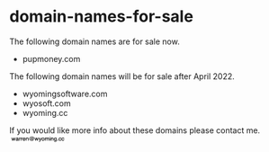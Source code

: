 # domain-names-for-sale

The following domain names are for sale now.

- pupmoney.com

The following domain names will be for sale after April 2022.

- wyomingsoftware.com
- wyosoft.com
- wyoming.cc


If you would like more info about these domains please contact me. <br/><img src="img.png" style="width:20%;"/>


